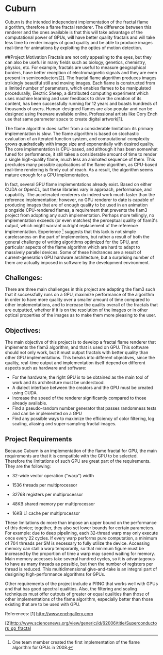 # Cuburn
Cuburn is the intended independent implementation of the fractal flame algorithm, therefore a flame fractal renderer. The difference between this renderer and the ones available is that this will take advantage of the computational power of GPUs, will have better quality fractals and will take less time to render images of good quality and be able to produce images real-time for animations by exploiting the optics of motion detection.

##Project Motivation
Fractals are not only appealing to the eyes, but they can also be useful in many fields such as biology, genetics, chemistry, physics, etc. For example, fractals are useful to measure geographical borders, have better reception of electromagnetic signals and they are even present in semiconductors[2].
The fractal flame algorithm produces images strikingly beautiful still and moving images. Each flame is constructed from a limited number of parameters, which enables flames to be manipulated procedurally; Electric Sheep, a distributed computing experiment which uses machine learning and user feedback to drive the creation of its content, has been successfully running for 12 years and boasts hundreds of thousands of users. Human-designed flames are also popular and can be designed using freeware available online. Professional artists like Cory Ench use that same parameter space to create digital artwork[1].

The flame algorithm does suffer from a considerable limitation: its primary implementation is slow. The flame algorithm is based on stochastic evaluation of an iterated function system, and computational complexity grows quadratically with image size and exponentially with desired quality. The core implementation is CPU-based, and although it has been somewhat tuned for performance, it still takes a considerable amount of time to render a single high-quality flame, much less an animated sequence of them. This precludes many possible applications of the flame algorithm, as CPU-based real-time rendering is firmly out of reach. As a result, the algorithm seems mature enough for a GPU implementation.

In fact, several GPU flame implementations already exist. Based on either CUDA or OpenCL, but these libraries vary in approach, performance, and capability. The accelerated renderers do indeed work much faster than the reference implementation; however, no GPU renderer to date is capable of producing images that are of enough quality to be used in an animation alongside CPU-rendered flames, a requirement that prevents the flam3 project from adopting any such implementation. Perhaps more tellingly, no implementation exceeds (or even matches) the perceptual quality of flam3's output, which might warrant outright replacement of the reference implementation.
Experience [^expr] suggests that this lack is not simple carelessness on the part of implementers, but rather a result of both the general challenge of writing algorithms optimized for the GPU, and particular aspects of the flame algorithm which are hard to adapt to massively parallel devices. Some of these hindrances are a result of current-generation GPU hardware architecture, but a surprising number of them are actually imposed in software by the development environment.
 [^expr]: One team member created the first implementation of the flame algorithm for GPUs in 2008.

## Challenges:
There are three main challenges in this project are adapting the flam3 such that it successfully runs on a GPU, maximize performance of the algorithm in order to have more quality over a smaller amount of time compared to other implementations, and to increase the quality overall of the fractals that are outputted, whether if it is on the resolution of the images or in other optical properties of the images as to make them more pleasing to the user.

## Objectives:
The main objective of this project is to develop a fractal flame renderer that implements the flam3 algorithm, and that is used on GPU. This software should not only work, but it must output fractals with better quality than other GPU implementations. This breaks into different objectives, since the quality, real-time output and implementation itself depend on different aspects such as hardware and software:

* For the hardware, the right GPU is to be obtained as the main tool of work and its architecture must be understood.
* A dialect interface between the creators and the GPU must be created using CUDA.
* Increase the speed of the renderer significantly compared to those already available.
* Find a pseudo-random number generator that passes randomness tests and can be implemented on a GPU
* Find any possible ways to maximize the efficiency of color filtering, log scaling, aliasing and super-sampling fractal images.

## Project Requirements
Because Cuburn is an implementation of the flame fractal for GPU, the main requirements are that it is compatible with the GPU to be selected. Therefore the limitations of such GPU are great part of the requirements. They are the following:

* 32-wide vector operation ("warp") width

* 1536 threads per multiprocessor

* 32768 registers per multiprocessor

* 48KB shared memory per multiprocessor

* 16KB L1 cache per multiprocessor

These limitations do more than impose an upper bound on the performance of this device; together, they also set lower bounds for certain parameters. For example: due to deep pipelining, each 32-thread warp may only execute once every 22 cycles. If every warp performs pure computation, a minimum of 704 threads per SM is necessary to fully utilize the device. Accessing memory can stall a warp temporarily, so that minimum figure must be increased by the proportion of time a warp may spend waiting for memory. Main memory accesses take several hundred cycles, so it is advantageous to have as many threads as possible, but then the number of registers per thread is reduced. This multidimensional give-and-take is an integral part of designing high-performance algorithms for GPUs.

Other requirements of the project include a PRNG that works well with GPUs and that has good spectral qualities. Also, the filtering and scaling techniques must offer outputs of greater or equal qualities than those of other implementations of the flame algorithm, especially better than those existing that are to be used with GPU.

References:
[1] http://www.enchgallery.com

[2]http://www.sciencenews.org/view/generic/id/62006/title/Superconductors_go_fractal
